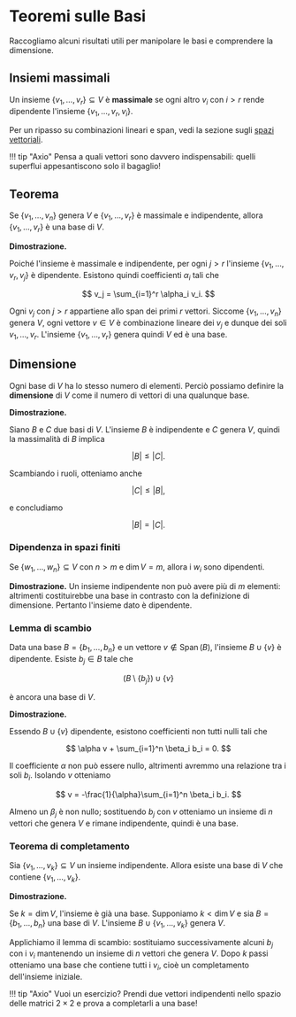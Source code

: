 # Teoremi sulle Basi

Raccogliamo alcuni risultati utili per manipolare le basi e comprendere la dimensione.

## Insiemi massimali

Un insieme $\{v_1,\dots,v_r\}\subseteq V$ è **massimale** se ogni altro
$v_i$ con $i>r$ rende dipendente l'insieme $\{v_1,\dots,v_r,v_i\}$.

Per un ripasso su combinazioni lineari e span, vedi la sezione sugli [spazi vettoriali](../spazi-vettoriali/index.md).

!!! tip "Axio"
    Pensa a quali vettori sono davvero indispensabili: quelli superflui appesantiscono solo il bagaglio!

## Teorema

Se $\{v_1,\dots,v_n\}$ genera $V$ e $\{v_1,\dots,v_r\}$ è massimale e indipendente,
allora $\{v_1,\dots,v_r\}$ è una base di $V$.

**Dimostrazione.**

Poiché l'insieme è massimale e indipendente, per ogni $j>r$ l'insieme $\{v_1,\dots,v_r,v_j\}$ è dipendente. Esistono quindi coefficienti $\alpha_i$ tali che

$$
v_j = \sum_{i=1}^r \alpha_i v_i.
$$

Ogni $v_j$ con $j>r$ appartiene allo span dei primi $r$ vettori. Siccome $\{v_1,\dots,v_n\}$ genera $V$, ogni vettore $v\in V$ è combinazione lineare dei $v_j$ e dunque dei soli $v_1,\dots,v_r$. L'insieme $\{v_1,\dots,v_r\}$ genera quindi $V$ ed è una base.

## Dimensione

Ogni base di $V$ ha lo stesso numero di elementi. Perciò possiamo
definire la **dimensione** di $V$ come il numero di vettori di una qualunque base.

**Dimostrazione.**

Siano $B$ e $C$ due basi di $V$. L'insieme $B$ è indipendente e $C$ genera $V$, quindi la massimalità di $B$ implica

$$
\lvert B \rvert \leq \lvert C \rvert.
$$

Scambiando i ruoli, otteniamo anche

$$
\lvert C \rvert \leq \lvert B \rvert,
$$

e concludiamo

$$
\lvert B \rvert = \lvert C \rvert.
$$

### Dipendenza in spazi finiti

Se $\{w_1,\dots,w_n\}\subseteq V$ con $n>m$ e $\dim V = m$, allora i
$w_i$ sono dipendenti.

**Dimostrazione.** Un insieme indipendente non può avere più di $m$ elementi: altrimenti costituirebbe una base in contrasto con la definizione di dimensione. Pertanto l'insieme dato è dipendente.

### Lemma di scambio

Data una base $B=\{b_1,\dots,b_n\}$ e un vettore $v\notin \operatorname{Span}(B)$,
l'insieme $B\cup\{v\}$ è dipendente. Esiste $b_j\in B$ tale che

$$
(B\setminus\{b_j\})\cup\{v\}
$$

è ancora una base di $V$.

**Dimostrazione.**

Essendo $B\cup\{v\}$ dipendente, esistono coefficienti non tutti nulli tali che

$$
\alpha v + \sum_{i=1}^n \beta_i b_i = 0.
$$

Il coefficiente $\alpha$ non può essere nullo, altrimenti avremmo una relazione tra i soli $b_i$. Isolando $v$ otteniamo

$$
v = -\frac{1}{\alpha}\sum_{i=1}^n \beta_i b_i.
$$

Almeno un $\beta_j$ è non nullo; sostituendo $b_j$ con $v$ otteniamo un insieme di $n$ vettori che genera $V$ e rimane indipendente, quindi è una base.

### Teorema di completamento

Sia $\{v_1,\dots,v_k\}\subseteq V$ un insieme indipendente. Allora esiste una base di $V$ che contiene $\{v_1,\dots,v_k\}$.

**Dimostrazione.**

Se $k = \dim V$, l'insieme è già una base. Supponiamo $k < \dim V$ e sia $B = \{b_1,\dots,b_n\}$ una base di $V$. L'insieme $B \cup \{v_1,\dots,v_k\}$ genera $V$.

Applichiamo il lemma di scambio: sostituiamo successivamente alcuni $b_j$ con i $v_i$ mantenendo un insieme di $n$ vettori che genera $V$. Dopo $k$ passi otteniamo una base che contiene tutti i $v_i$, cioè un completamento dell'insieme iniziale.

!!! tip "Axio"
    Vuoi un esercizio? Prendi due vettori indipendenti nello spazio delle matrici $2\times 2$ e prova a completarli a una base!

